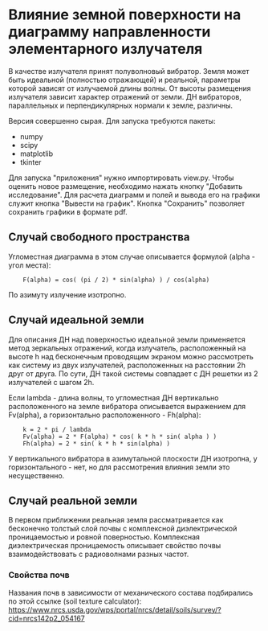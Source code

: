 # Влияние земной поверхности на диаграмму направленности элементарного излучателя

В качестве излучателя принят полуволновый вибратор. Земля может быть
идеальной (полностью отражающей) и реальной, параметры которой зависят от
излучаемой длины волны. От высоты размещения излучателя зависит характер
отражений от земли. ДН вибраторов, параллельных и перпендикулярных нормали
к земле, различны.

Версия совершенно сырая. Для запуска требуются пакеты:
* numpy
* scipy
* matplotlib
* tkinter

Для запуска "приложения" нужно импортировать view.py. Чтобы оценить новое
размещение, необходимо нажать кнопку "Добавить исследование". Для расчета
диаграмм и полей и вывода его на графики служит кнопка "Вывести на
график". Кнопка "Сохранить" позволяет сохранить графики в формате pdf.

## Случай свободного пространства

Угломестная диаграмма в этом случае описывается формулой (alpha - угол
места):

        F(alpha) = cos( (pi / 2) * sin(alpha) ) / cos(alpha)

По азимуту излучение изотропно.

## Случай идеальной земли

Для описания ДН над поверхностью идеальной земли применяется метод
зеркальных отражений, когда излучатель, расположенный на высоте h над
бесконечным проводящим экраном можно рассмотреть как систему из двух
излучателей, расположенных на расстоянии 2h друг от друга. По сути, ДН
такой системы совпадает с ДН решетки из 2 излучателей с шагом 2h.

Если lambda - длина волны, то угломестная ДН вертикально расположенного на земле
вибратора описывается выражением для Fv(alpha), а горизонтально
расположенного - Fh(alpha):

        k = 2 * pi / lambda
        Fv(alpha) = 2 * F(alpha) * cos( k * h * sin( alpha ) )
        Fh(alpha) = 2 * sin( k * h * sin(alpha) )

У вертикального вибратора в азимутальной плоскости ДН изотропна, у
горизонтального - нет, но для рассмотрения влияния земли это
несущественно.

## Случай реальной земли

В первом приближении реальная земля рассматривается как бесконечно толстый
слой почвы с комплексной диэлектрической проницаемостью и ровной
поверностью. Комплексная диэлектрическая проницаемость описывает свойство
почвы взаимодействовать с радиоволнами разных частот.

### Свойства почв
Названия почв в зависимости от механического состава подбирались по этой
ссылке (soil texture calculator):
https://www.nrcs.usda.gov/wps/portal/nrcs/detail/soils/survey/?cid=nrcs142p2_054167
